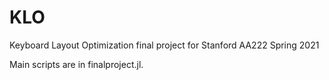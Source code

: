 # KLO
Keyboard Layout Optimization final project for Stanford AA222 Spring 2021

Main scripts are in finalproject.jl.
